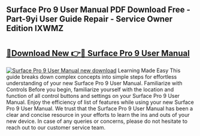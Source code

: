 ## Surface Pro 9 User Manual PDF Download Free - Part-9yi User Guide Repair - Service Owner Edition IXWMZ

# <h2><a href="http://cf23215.oget.top/?id=Surface+Pro+9+User+Manual">🔗Download New 👉🔴 Surface Pro 9 User Manual</a></h2>

[![Surface Pro 9 User Manual new download](https://i.imgur.com/5g1atiW.png)](http://cf23215.oget.top/?id=Surface+Pro+9+User+Manual)
Learning Made Easy This guide breaks down complex concepts into simple steps for effortless understanding of your new Surface Pro 9 User Manual. Familiarize with Controls Before you begin, familiarize yourself with the location and function of all control buttons and settings on your Surface Pro 9 User Manual. Enjoy the efficiency of list of features while using your new Surface Pro 9 User Manual. We trust that the Surface Pro 9 User Manual has been a clear and concise resource in your efforts to learn the ins and outs of your new device. In case of any queries or concerns, please do not hesitate to reach out to our customer service team.
